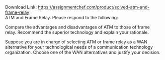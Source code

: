 Download Link: https://assignmentchef.com/product/solved-atm-and-frame-relay
<br>
ATM and Frame Relay.  Please respond to the following:

Compare the advantages and disadvantages of ATM to those of frame relay. Recommend the superior technology and explain your rationale.

Suppose you are in charge of selecting ATM or frame relay as a WAN alternative for your technological needs of a communication technology organization. Choose one of the WAN alternatives and justify your decision.